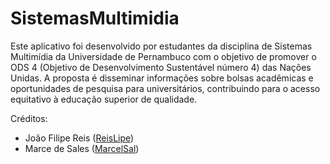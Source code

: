 # SistemasMultimidia

Este aplicativo foi desenvolvido por estudantes da disciplina de Sistemas
Multimídia da Universidade de Pernambuco com o objetivo de promover o ODS 4
(Objetivo de Desenvolvimento Sustentável número 4) das Nações Unidas. A proposta
é disseminar informações sobre bolsas acadêmicas e oportunidades de pesquisa
para universitários, contribuindo para o acesso equitativo à educação superior
de qualidade.

Créditos:
- João Filipe Reis ([ReisLipe](https://github.com/ReisLipe))
- Marce de Sales ([MarcelSal](https://github.com/MarselSal))
